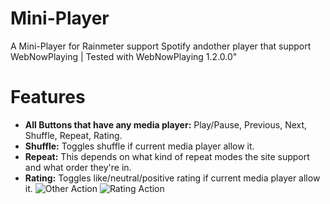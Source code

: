 # Mini-Player
A Mini-Player for Rainmeter support Spotify andother player that support WebNowPlaying | Tested with WebNowPlaying 1.2.0.0"

# Features
- **All Buttons that have any media player:** Play/Pause, Previous, Next, Shuffle, Repeat, Rating.
- **Shuffle:** Toggles shuffle if current media player allow it.
- **Repeat:** This depends on what kind of repeat modes the site support and what order they're in.
- **Rating:** Toggles like/neutral/positive rating if current media player allow it.
![Other Action](https://github.com/KazukiGames/Mini-Player/assets/121910047/ba993831-8a1f-4df9-82ce-2f538a696ac0)
![Rating Action](https://github.com/KazukiGames/Mini-Player/assets/121910047/c7438a4d-2dd0-43d6-96aa-6b51fb9ddaf2)
